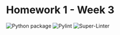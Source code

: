 # Homework 1 - Week 3
![Python package](https://github.com/vcu-wangh25/root_homework1/workflows/Python%20package/badge.svg)
![Pylint](https://github.com/vcu-wangh25/root_homework1/workflows/Pylint/badge.svg)
![Super-Linter](https://github.com/vcu-wangh25/root_homework1/workflows/Super-Linter/badge.svg)